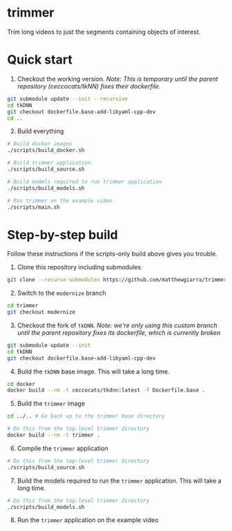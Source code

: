 

# trimmer
Trim long videos to just the segments containing objects of interest. 

# Quick start

1. Checkout the working version.
*Note: This is temporary until the parent repository (ceccocats/tkNN) fixes their dockerfile.*
```bash
git submodule update --init --recursive
cd tkDNN
git checkout dockerfile.base-add-libyaml-cpp-dev
cd ..
```
2. Build everything
```Bash
# Build docker images
./scripts/build_docker.sh

# Build trimmer application
./scripts/build_source.sh

# Build models required to run trimmer application
./scripts/build_models.sh

# Run trimmer on the example video
./scripts/main.sh
```

# Step-by-step build
Follow these instructions if the scripts-only build above gives you trouble. 
1. Clone this repository including submodules

```bash
git clone --recurse-submodules https://github.com/matthewgiarra/trimmer
```

2. Switch to the `modernize` branch
```bash
cd trimmer
git checkout modernize
```

3. Checkout the fork of `tkDNN`. *Note: we're only using this custom branch until the parent repository fixes its dockerfile, which is currently broken*
```bash
git submodule update --init
cd tkDNN
git checkout dockerfile.base-add-libyaml-cpp-dev
```
4. Build the `tkDNN` base image. This will take a long time.
```bash
cd docker
docker build --rm -t ceccocats/tkdnn:latest -f Dockerfile.base . 
```

5. Build the `trimmer` image
```bash
cd ../.. # Go back up to the trimmer base directory

# Do this from the top-level trimmer directory
docker build --rm -t trimmer .
```

6. Compile the `trimmer` application
```bash
# Do this from the top-level trimmer directory
./scripts/build_source.sh
```

7. Build the models required to run the `trimmer` application. This will take a long time. 
```bash
# Do this from the top-level trimmer directory
./scripts/build_models.sh
```
8. Run the `trimmer` application on the example video

